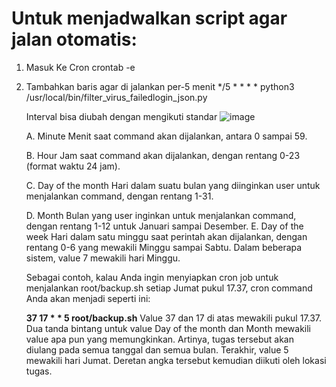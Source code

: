 # Untuk menjadwalkan script agar jalan otomatis:
1. Masuk Ke Cron
   crontab -e
2. Tambahkan baris agar di jalankan per-5 menit
   */5 * * * * python3 /usr/local/bin/filter_virus_failedlogin_json.py
   
   Interval bisa diubah dengan mengikuti standar
   ![image](https://github.com/user-attachments/assets/1af20dfc-842a-44ea-9759-d166e5553008)

   A. Minute
   Menit saat command akan dijalankan, antara 0 sampai 59.
   
   B. Hour
   Jam saat command akan dijalankan, dengan rentang 0-23 (format waktu 24 jam).
   
   C. Day of the month
   Hari dalam suatu bulan yang diinginkan user untuk menjalankan command, dengan rentang 1-31.
   
   D. Month
   Bulan yang user inginkan untuk menjalankan command, dengan rentang 1-12 untuk Januari sampai Desember.
   E. Day of the week
   Hari dalam satu minggu saat perintah akan dijalankan, dengan rentang 0-6 yang mewakili Minggu sampai Sabtu.
   Dalam beberapa sistem, value 7 mewakili hari Minggu.
   
   Sebagai contoh, kalau Anda ingin menyiapkan cron job untuk menjalankan root/backup.sh setiap Jumat pukul 17.37, cron command Anda akan       menjadi seperti ini:

   **37 17 * * 5 root/backup.sh**
   Value 37 dan 17 di atas mewakili pukul 17.37. Dua tanda bintang untuk value Day of the month dan Month mewakili value apa pun yang           memungkinkan. Artinya, tugas tersebut akan diulang pada semua tanggal dan semua bulan. Terakhir, value 5 mewakili hari Jumat.
   Deretan   angka tersebut kemudian diikuti oleh lokasi tugas.


